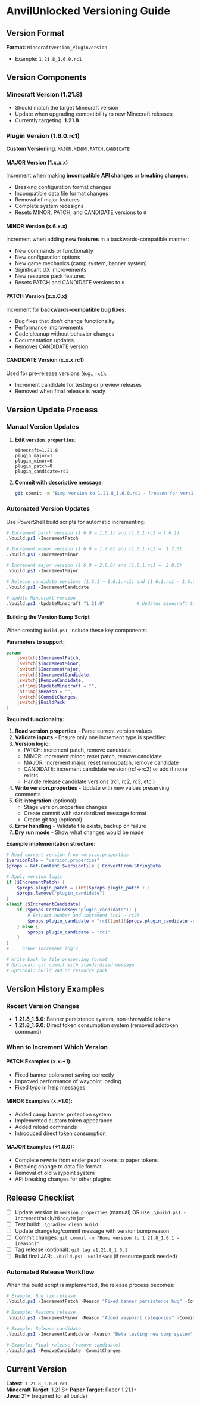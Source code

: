 # AnvilUnlocked Versioning Guide

## Version Format
**Format**: `MinecraftVersion_PluginVersion`  
- Example: `1.21.8_1.6.0.rc1`

## Version Components

### Minecraft Version (1.21.8)
- Should match the target Minecraft version
- Update when upgrading compatibility to new Minecraft releases
- Currently targeting: **1.21.8**

### Plugin Version (1.6.0.rc1)
**Custom Versioning**: `MAJOR.MINOR.PATCH.CANDIDATE`  

#### MAJOR Version (1.x.x.x)
Increment when making **incompatible API changes** or **breaking changes**:
- Breaking configuration format changes
- Incompatible data file format changes  
- Removal of major features
- Complete system redesigns  
- Resets MINOR, PATCH, and CANDIDATE versions to `0`

#### MINOR Version (x.6.x.x)
Increment when adding **new features** in a backwards-compatible manner:
- New commands or functionality
- New configuration options
- New game mechanics (camp system, banner system)
- Significant UX improvements
- New resource pack features  
- Resets PATCH and CANDIDATE versions to `0`

#### PATCH Version (x.x.0.x)
Increment for **backwards-compatible bug fixes**:
- Bug fixes that don't change functionality
- Performance improvements
- Code cleanup without behavior changes
- Documentation updates  
- Removes CANDIDATE version.

#### CANDIDATE Version (x.x.x.rc1)
Used for pre-release versions (e.g., `rc1`):
- Increment candidate for testing or preview releases
- Removed when final release is ready

## Version Update Process

### Manual Version Updates
1. **Edit `version.properties`**:
   ```properties
   minecraft=1.21.8
   plugin_major=1
   plugin_minor=6  
   plugin_patch=0
   plugin_candidate=rc1
   ```

2. **Commit with descriptive message**:
   ```bash
   git commit -m "Bump version to 1.21.8_1.6.0.rc1 - [reason for version bump]"
   ```

### Automated Version Updates
Use PowerShell build scripts for automatic incrementing:

```powershell
# Increment patch version (1.6.0 → 1.6.1) and (1.6.1.rc1 → 1.6.1)
.\build.ps1 -IncrementPatch

# Increment minor version (1.6.0 → 1.7.0) and (1.6.1.rc1 →  1.7.0) 
.\build.ps1 -IncrementMinor

# Increment major version (1.6.0 → 2.0.0) and (1.6.1.rc1 →  2.0.0)
.\build.ps1 -IncrementMajor

# Release candidate versions (1.6.1 → 1.6.1.rc1) and (1.6.1.rc1 → 1.6.1.rc2)
.\build.ps1 -IncrementCandidate

# Update Minecraft version
.\build.ps1 -UpdateMinecraft "1.21.9"            # Updates minecraft target
```

#### Building the Version Bump Script
When creating `build.ps1`, include these key components:

**Parameters to support:**
```powershell
param(
    [switch]$IncrementPatch,
    [switch]$IncrementMinor, 
    [switch]$IncrementMajor,
    [switch]$IncrementCandidate,
    [switch]$RemoveCandidate,
    [string]$UpdateMinecraft = "",
    [string]$Reason = "",
    [switch]$CommitChanges,
    [switch]$BuildPack
)
```

**Required functionality:**
1. **Read version.properties** - Parse current version values
2. **Validate inputs** - Ensure only one increment type is specified
3. **Version logic:**
   - PATCH: increment patch, remove candidate
   - MINOR: increment minor, reset patch, remove candidate  
   - MAJOR: increment major, reset minor/patch, remove candidate
   - CANDIDATE: increment candidate version (rc1→rc2) or add if none exists
   - Handle release candidate versions (rc1, rc2, rc3, etc.)
4. **Write version.properties** - Update with new values preserving comments
5. **Git integration** (optional):
   - Stage version.properties changes
   - Create commit with standardized message format
   - Create git tag (optional)
6. **Error handling** - Validate file exists, backup on failure
7. **Dry run mode** - Show what changes would be made

**Example implementation structure:**
```powershell
# Read current version from version.properties
$versionFile = "version.properties"
$props = Get-Content $versionFile | ConvertFrom-StringData

# Apply version logic
if ($IncrementPatch) {
    $props.plugin_patch = [int]$props.plugin_patch + 1
    $props.Remove("plugin_candidate")
}
elseif ($IncrementCandidate) {
    if ($props.ContainsKey("plugin_candidate")) {
        # Extract number and increment (rc1 → rc2)
        $props.plugin_candidate = "rc$([int]($props.plugin_candidate -replace '\D','') + 1)"
    } else {
        $props.plugin_candidate = "rc1"
    }
}
# ... other increment logic

# Write back to file preserving format
# Optional: git commit with standardized message
# Optional: build JAR or resource pack
```

## Version History Examples

### Recent Version Changes
- **1.21.8_1.5.0**: Banner persistence system, non-throwable tokens
- **1.21.8_1.6.0**: Direct token consumption system (removed addtoken command)

### When to Increment Which Version

#### PATCH Examples (x.x.+1):
- Fixed banner colors not saving correctly
- Improved performance of waypoint loading
- Fixed typo in help messages

#### MINOR Examples (x.+1.0):
- Added camp banner protection system
- Implemented custom token appearance
- Added reload commands
- Introduced direct token consumption

#### MAJOR Examples (+1.0.0):
- Complete rewrite from ender pearl tokens to paper tokens
- Breaking change to data file format
- Removal of old waypoint system
- API breaking changes for other plugins

## Release Checklist
- [ ] Update version in `version.properties` (manual) OR use `.\build.ps1 -IncrementPatch/Minor/Major`
- [ ] Test build: `.\gradlew clean build`
- [ ] Update changelog/commit message with version bump reason
- [ ] Commit changes: `git commit -m "Bump version to 1.21.8_1.6.1 - [reason]"`
- [ ] Tag release (optional): `git tag v1.21.8_1.6.1`
- [ ] Build final JAR: `.\build.ps1 -BuildPack` (if resource pack needed)

### Automated Release Workflow
When the build script is implemented, the release process becomes:

```powershell
# Example: Bug fix release
.\build.ps1 -IncrementPatch -Reason "Fixed banner persistence bug" -CommitChanges

# Example: Feature release  
.\build.ps1 -IncrementMinor -Reason "Added waypoint categories" -CommitChanges

# Example: Release candidate
.\build.ps1 -IncrementCandidate -Reason "Beta testing new camp system"

# Example: Final release (remove candidate)
.\build.ps1 -RemoveCandidate -CommitChanges
```

## Current Version
**Latest**: `1.21.8_1.0.0.rc1`  
**Minecraft Target**: 1.21.8+
**Paper Target**: Paper 1.21.1+  
**Java**: 21+ (required for all builds)
```